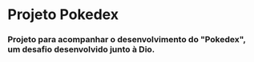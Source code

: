 # Projeto Pokedex

### Projeto para acompanhar o desenvolvimento do "Pokedex", um desafio desenvolvido junto à Dio.
